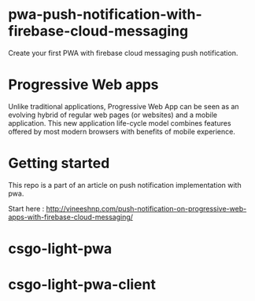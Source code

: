 # pwa-push-notification-with-firebase-cloud-messaging

Create your first PWA with firebase cloud messaging push notification.

# Progressive Web apps

Unlike traditional applications, Progressive Web App can be seen as an evolving hybrid of regular web pages (or websites) and a mobile application. This new application life-cycle model combines features offered by most modern browsers with benefits of mobile experience.

# Getting started

This repo is a part of an article on push notification implementation with pwa.

Start here : http://vineeshnp.com/push-notification-on-progressive-web-apps-with-firebase-cloud-messaging/
# csgo-light-pwa
# csgo-light-pwa-client
